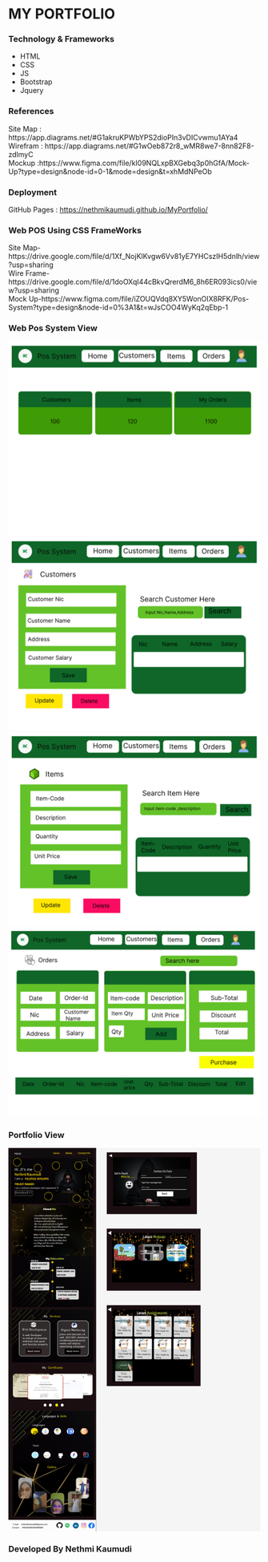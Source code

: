 <h1>MY PORTFOLIO</h1>

<h3>Technology & Frameworks</h3>
<ul>
  <li>HTML</li>
  <li>CSS</li>
  <li>JS</li>
  <li>Bootstrap</li>
  <li>Jquery</li>
</ul>
<h3>References</h3>
Site Map : https://app.diagrams.net/#G1akruKPWbYPS2dioPIn3vDICvwmu1AYa4 <br>
Wirefram : https://app.diagrams.net/#G1wOeb872r8_wMR8we7-8nn82F8-zdlmyC<br>
Mockup :https://www.figma.com/file/kI09NQLxpBXGebq3p0hGfA/Mock-Up?type=design&node-id=0-1&mode=design&t=xhMdNPeOb

<h3>Deployment</h3>

[comment]: <> (InfinityFree : http://ferdfolio.epizy.com <br>)
GitHub Pages : https://nethmikaumudi.github.io/MyPortfolio/ <br>

<h3> Web POS Using CSS FrameWorks</h3>
Site Map-https://drive.google.com/file/d/1Xf_NojKlKvgw6Vv81yE7YHCszIH5dnlh/view?usp=sharing <br>
Wire Frame-https://drive.google.com/file/d/1doOXqI44cBkvQrerdM6_8h6ER093ics0/view?usp=sharing <br>
Mock Up-https://www.figma.com/file/iZOUQVdq8XY5WonOIX8RFK/Pos-System?type=design&node-id=0%3A1&t=wJsCOO4WyKq2qEbp-1 <br>
<h3>Web Pos System View</h3>

![Desktop - 1](Assests/images/LaptopView/Desktop%20-%205.png)
![Desktop - 2](Assests/images/LaptopView/Desktop%20-%201.png)
![Desktop - 3](Assests/images/LaptopView/Desktop%20-%202.png)
![Desktop - 4](Assests/images/LaptopView/Desktop%20-%203.png)

<h3>Portfolio View</h3>

![Desktop - 1](Assests/images/LaptopView/Mock%20Up.png)

<h3>Developed By Nethmi Kaumudi</h3>

